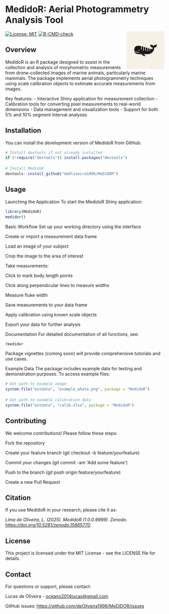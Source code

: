 
# MedidoR: Aerial Photogrammetry Analysis Tool

<img src="man/figures/logo.png" align="right" width="120"/>

[![License: MIT](https://img.shields.io/badge/License-MIT-yellow.svg)](https://opensource.org/licenses/MIT) [![R-CMD-check](https://github.com/deOliveira1996/MedidoR/actions/workflows/R-CMD-check.yaml/badge.svg)](https://github.com/deOliveira1996/MedidoR/actions/workflows/R-CMD-check.yaml)

## Overview

MedidoR is an R package designed to assist in the collection and analysis of morphometric measurements from drone-collected images of marine animals, particularly marine mammals. The package implements aerial photogrammetry techniques using scale calibration objects to estimate accurate measurements from images.

Key features: - Interactive Shiny application for measurement collection - Calibration tools for converting pixel measurements to real-world dimensions - Data management and visualization tools - Support for both 5% and 10% segment interval analyses

## Installation

You can install the development version of MedidoR from GitHub:

``` r
# Install devtools if not already installed
if (!require("devtools")) install.packages("devtools")

# Install MedidoR
devtools::install_github("deOliveira1996/MeDiDOR")
```

## Usage

Launching the Application To start the MedidoR Shiny application:

``` r
library(MedidoR)
medidor()
```

Basic Workflow Set up your working directory using the interface

Create or import a measurement data frame

Load an image of your subject

Crop the image to the area of interest

Take measurements:

Click to mark body length points

Click along perpendicular lines to measure widths

Measure fluke width

Save measurements to your data frame

Apply calibration using known scale objects

Export your data for further analysis

Documentation For detailed documentation of all functions, see:

``` r
?medidor
```

Package vignettes (coming soon) will provide comprehensive tutorials and use cases.

Example Data The package includes example data for testing and demonstration purposes. To access example files:

``` r
# Get path to example image
system.file("extdata", "example_whale.png", package = "MedidoR")

# Get path to example calibration data
system.file("extdata", "calib.xlsx", package = "MedidoR")
```

## Contributing

We welcome contributions! Please follow these steps:

Fork the repository

Create your feature branch (git checkout -b feature/yourfeature)

Commit your changes (git commit -am 'Add some feature')

Push to the branch (git push origin feature/yourfeature)

Create a new Pull Request

## Citation

If you use MedidoR in your research, please cite it as:

*Lima de Oliveira, L. (2025). MedidoR (1.0.0.9999). Zenodo. <https://doi.org/10.5281/zenodo.15865770>*

## License

This project is licensed under the MIT License - see the LICENSE file for details.

## Contact

For questions or support, please contact:

Lucas de Oliveira - [oceano2014lucas\@gmail.com](mailto:oceano2014lucas@gmail.com)

GitHub issues: <https://github.com/deOliveira1996/MeDiDOR/issues>
